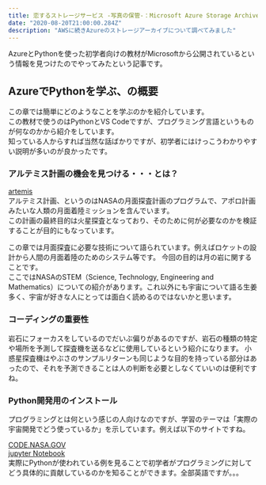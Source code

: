 ```yaml
---
title: 恋するストレージサービス -写真の保管-：Microsoft Azure Storage Archive編
date: "2020-08-20T21:00:00.284Z"
description: "AWSに続きAzureのストレージアーカイブについて調べてみました"
---
```


AzureとPythonを使った初学者向けの教材がMicrosoftから公開されているという情報を見つけたのでやってみたという記事です。  
  
## AzureでPythonを学ぶ、の概要  
この章では簡単にどのようなことを学ぶのかを紹介しています。  
この教材で使うのはPythonとVS Codeですが、プログラミング言語というものが何なのかから紹介をしています。  
知っている人からすれば当然な話ばかりですが、初学者にはけっこうわかりやすい説明が多いのが良かったです。

### アルテミス計画の機会を見つける・・・とは？  
[artemis](https://www.nasa.gov/specials/artemis/)  
アルテミス計画、というのはNASAの月面探査計画のプログラムで、アポロ計画みたいな人類の月面着陸ミッションを含んでいます。  
この計画の最終目的は火星探査となっており、そのために何が必要なのかを検証することが目的にもなっています。  

この章では月面探査に必要な技術について語られています。例えばロケットの設計から人間の月面着陸のためのシステム等です。  今回の目的は月の岩に関することです。  
ここではNASAのSTEM（Science, Technology, Engineering and Mathematics）についての紹介があります。これ以外にも宇宙について語る生姜多く、宇宙が好きな人にとっては面白く読めるのではないかと思います。

### コーディングの重要性  
岩石にフォーカスをしているのでだいぶ偏りがあるのですが、岩石の種類の特定や場所を予測して探査機を送るなどに使用しているという紹介になります。 
小惑星探査機はやぶさのサンプルリターンも同じような目的を持っている部分はあったので、それを予測できることは人の判断を必要としなくていいのは便利ですね。

### Python開発用のインストール
プログラミングとは何という感じの人向けなのですが、学習のテーマは「実際の宇宙開発でどう使っているか」を示しています。例えば以下のサイトですね。  
  
[CODE.NASA.GOV](https://code.nasa.gov/)  
[jupyter Notebook](https://jupyter.org/)  
実際にPythonが使われている例を見ることで初学者がプログラミングに対してどう具体的に貢献しているのかを知ることができます。全部英語ですが。。。